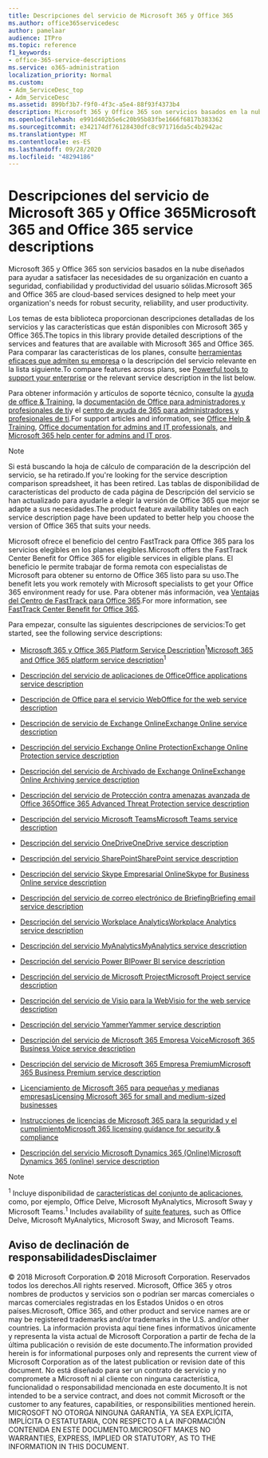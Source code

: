 ```yaml
---
title: Descripciones del servicio de Microsoft 365 y Office 365
ms.author: office365servicedesc
author: pamelaar
audience: ITPro
ms.topic: reference
f1_keywords:
- office-365-service-descriptions
ms.service: o365-administration
localization_priority: Normal
ms.custom:
- Adm_ServiceDesc_top
- Adm_ServiceDesc
ms.assetid: 899bf3b7-f9f0-4f3c-a5e4-88f93f4373b4
description: Microsoft 365 y Office 365 son servicios basados en la nube diseñados para ayudar a satisfacer las necesidades de su organización en cuanto a seguridad, confiabilidad y productividad del usuario sólidas.
ms.openlocfilehash: e991d402b5e6c20b95b83fbe1666f6817b383362
ms.sourcegitcommit: e342174df76128430dfc8c971716da5c4b2942ac
ms.translationtype: MT
ms.contentlocale: es-ES
ms.lasthandoff: 09/28/2020
ms.locfileid: "48294186"
---
```

# <a name="microsoft-365-and-office-365-service-descriptions"></a><span data-ttu-id="52df3-103">Descripciones del servicio de Microsoft 365 y Office 365</span><span class="sxs-lookup"><span data-stu-id="52df3-103">Microsoft 365 and Office 365 service descriptions</span></span> 

<span data-ttu-id="52df3-104">Microsoft 365 y Office 365 son servicios basados en la nube diseñados para ayudar a satisfacer las necesidades de su organización en cuanto a seguridad, confiabilidad y productividad del usuario sólidas.</span><span class="sxs-lookup"><span data-stu-id="52df3-104">Microsoft 365 and Office 365 are cloud-based services designed to help meet your organization's needs for robust security, reliability, and user productivity.</span></span> 
  
<span data-ttu-id="52df3-105">Los temas de esta biblioteca proporcionan descripciones detalladas de los servicios y las características que están disponibles con Microsoft 365 y Office 365.</span><span class="sxs-lookup"><span data-stu-id="52df3-105">The topics in this library provide detailed descriptions of the services and features that are available with Microsoft 365 and Office 365.</span></span> <span data-ttu-id="52df3-106">Para comparar las características de los planes, consulte [herramientas eficaces que admiten su empresa](https://go.microsoft.com/fwlink/?LinkID=799177&amp;clcid=0x409) o la descripción del servicio relevante en la lista siguiente.</span><span class="sxs-lookup"><span data-stu-id="52df3-106">To compare features across plans, see [Powerful tools to support your enterprise](https://go.microsoft.com/fwlink/?LinkID=799177&amp;clcid=0x409) or the relevant service description in the list below.</span></span> 
  
<span data-ttu-id="52df3-107">Para obtener información y artículos de soporte técnico, consulte la [ayuda de office & Training](https://support.office.com/), la [documentación de Office para administradores y profesionales de ti](https://docs.microsoft.com/office/)y el [centro de ayuda de 365 para administradores y profesionales de ti](https://docs.microsoft.com/microsoft-365/).</span><span class="sxs-lookup"><span data-stu-id="52df3-107">For support articles and information, see [Office Help & Training](https://support.office.com/), [Office documentation for admins and IT professionals](https://docs.microsoft.com/office/), and [Microsoft 365 help center for admins and IT pros](https://docs.microsoft.com/microsoft-365/).</span></span>
  
> [!NOTE]
> <span data-ttu-id="52df3-108">Si está buscando la hoja de cálculo de comparación de la descripción del servicio, se ha retirado.</span><span class="sxs-lookup"><span data-stu-id="52df3-108">If you're looking for the service description comparison spreadsheet, it has been retired.</span></span> <span data-ttu-id="52df3-109">Las tablas de disponibilidad de características del producto de cada página de Descripción del servicio se han actualizado para ayudarle a elegir la versión de Office 365 que mejor se adapte a sus necesidades.</span><span class="sxs-lookup"><span data-stu-id="52df3-109">The product feature availability tables on each service description page have been updated to better help you choose the version of Office 365 that suits your needs.</span></span> 
  
<span data-ttu-id="52df3-110">Microsoft ofrece el beneficio del centro FastTrack para Office 365 para los servicios elegibles en los planes elegibles.</span><span class="sxs-lookup"><span data-stu-id="52df3-110">Microsoft offers the FastTrack Center Benefit for Office 365 for eligible services in eligible plans.</span></span> <span data-ttu-id="52df3-111">El beneficio le permite trabajar de forma remota con especialistas de Microsoft para obtener su entorno de Office 365 listo para su uso.</span><span class="sxs-lookup"><span data-stu-id="52df3-111">The benefit lets you work remotely with Microsoft specialists to get your Office 365 environment ready for use.</span></span> <span data-ttu-id="52df3-112">Para obtener más información, vea [Ventajas del Centro de FastTrack para Office 365](https://docs.microsoft.com/fasttrack/O365-fasttrack-benefit-for-office-365).</span><span class="sxs-lookup"><span data-stu-id="52df3-112">For more information, see [FastTrack Center Benefit for Office 365](https://docs.microsoft.com/fasttrack/O365-fasttrack-benefit-for-office-365).</span></span>
  
<span data-ttu-id="52df3-113">Para empezar, consulte las siguientes descripciones de servicios:</span><span class="sxs-lookup"><span data-stu-id="52df3-113">To get started, see the following service descriptions:</span></span>
  
- <span data-ttu-id="52df3-114">[Microsoft 365 y Office 365 Platform Service Description](office-365-platform-service-description/office-365-platform-service-description.md)<sup>1</sup></span><span class="sxs-lookup"><span data-stu-id="52df3-114">[Microsoft 365 and Office 365 platform service description](office-365-platform-service-description/office-365-platform-service-description.md)<sup>1</sup></span></span>

- [<span data-ttu-id="52df3-115">Descripción del servicio de aplicaciones de Office</span><span class="sxs-lookup"><span data-stu-id="52df3-115">Office applications service description</span></span>](office-applications-service-description/office-applications-service-description.md)

- [<span data-ttu-id="52df3-116">Descripción de Office para el servicio Web</span><span class="sxs-lookup"><span data-stu-id="52df3-116">Office for the web service description</span></span>](office-online-service-description/office-online-service-description.md)

- [<span data-ttu-id="52df3-117">Descripción de servicio de Exchange Online</span><span class="sxs-lookup"><span data-stu-id="52df3-117">Exchange Online service description</span></span>](exchange-online-service-description/exchange-online-service-description.md)

- [<span data-ttu-id="52df3-118">Descripción del servicio Exchange Online Protection</span><span class="sxs-lookup"><span data-stu-id="52df3-118">Exchange Online Protection service description</span></span>](exchange-online-protection-service-description/exchange-online-protection-service-description.md)

- [<span data-ttu-id="52df3-119">Descripción del servicio de Archivado de Exchange Online</span><span class="sxs-lookup"><span data-stu-id="52df3-119">Exchange Online Archiving service description</span></span>](exchange-online-archiving-service-description/exchange-online-archiving-service-description.md)

- [<span data-ttu-id="52df3-120">Descripción del servicio de Protección contra amenazas avanzada de Office 365</span><span class="sxs-lookup"><span data-stu-id="52df3-120">Office 365 Advanced Threat Protection service description</span></span>](office-365-advanced-threat-protection-service-description.md)

- [<span data-ttu-id="52df3-121">Descripción del servicio Microsoft Teams</span><span class="sxs-lookup"><span data-stu-id="52df3-121">Microsoft Teams service description</span></span>](teams-service-description.md)

- [<span data-ttu-id="52df3-122">Descripción del servicio OneDrive</span><span class="sxs-lookup"><span data-stu-id="52df3-122">OneDrive service description</span></span>](onedrive-for-business-service-description.md)

- [<span data-ttu-id="52df3-123">Descripción del servicio SharePoint</span><span class="sxs-lookup"><span data-stu-id="52df3-123">SharePoint service description</span></span>](sharepoint-online-service-description/sharepoint-online-service-description.md)

- [<span data-ttu-id="52df3-124">Descripción del servicio Skype Empresarial Online</span><span class="sxs-lookup"><span data-stu-id="52df3-124">Skype for Business Online service description</span></span>](skype-for-business-online-service-description/skype-for-business-online-service-description.md)

- [<span data-ttu-id="52df3-125">Descripción del servicio de correo electrónico de Briefing</span><span class="sxs-lookup"><span data-stu-id="52df3-125">Briefing email service description</span></span>](briefing-service-description.md)

- [<span data-ttu-id="52df3-126">Descripción del servicio Workplace Analytics</span><span class="sxs-lookup"><span data-stu-id="52df3-126">Workplace Analytics service description</span></span>](workplace-analytics-service-description.md)

- [<span data-ttu-id="52df3-127">Descripción del servicio MyAnalytics</span><span class="sxs-lookup"><span data-stu-id="52df3-127">MyAnalytics service description</span></span>](mya-service-description.md)

- [<span data-ttu-id="52df3-128">Descripción del servicio Power BI</span><span class="sxs-lookup"><span data-stu-id="52df3-128">Power BI service description</span></span>](power-bi-service-description.md)

- [<span data-ttu-id="52df3-129">Descripción del servicio de Microsoft Project</span><span class="sxs-lookup"><span data-stu-id="52df3-129">Microsoft Project service description</span></span>](project-online-service-description/project-online-service-description.md)

- [<span data-ttu-id="52df3-130">Descripción del servicio de Visio para la Web</span><span class="sxs-lookup"><span data-stu-id="52df3-130">Visio for the web service description</span></span>](visio-online-service-description/visio-online-service-description.md)

- [<span data-ttu-id="52df3-131">Descripción del servicio Yammer</span><span class="sxs-lookup"><span data-stu-id="52df3-131">Yammer service description</span></span>](yammer-service-description/yammer-service-description.md)

- [<span data-ttu-id="52df3-132">Descripción del servicio de Microsoft 365 Empresa Voice</span><span class="sxs-lookup"><span data-stu-id="52df3-132">Microsoft 365 Business Voice service description</span></span>](microsoft-365-business-voice-service-description.md)

- [<span data-ttu-id="52df3-133">Descripción del servicio de Microsoft 365 Empresa Premium</span><span class="sxs-lookup"><span data-stu-id="52df3-133">Microsoft 365 Business Premium service description</span></span>](microsoft-365-service-descriptions/microsoft-365-business-service-description.md)

- [<span data-ttu-id="52df3-134">Licenciamiento de Microsoft 365 para pequeñas y medianas empresas</span><span class="sxs-lookup"><span data-stu-id="52df3-134">Licensing Microsoft 365 for small and medium-sized businesses</span></span>](microsoft-365-service-descriptions/licensing-microsoft-365-in-smb.md)

- [<span data-ttu-id="52df3-135">Instrucciones de licencias de Microsoft 365 para la seguridad y el cumplimiento</span><span class="sxs-lookup"><span data-stu-id="52df3-135">Microsoft 365 licensing guidance for security & compliance</span></span>](microsoft-365-service-descriptions/microsoft-365-tenantlevel-services-licensing-guidance/microsoft-365-security-compliance-licensing-guidance.md)

- [<span data-ttu-id="52df3-136">Descripción del servicio Microsoft Dynamics 365 (Online)</span><span class="sxs-lookup"><span data-stu-id="52df3-136">Microsoft Dynamics 365 (online) service description</span></span>](microsoft-dynamics-365-online-service-description.md)

> [!NOTE]
> <span data-ttu-id="52df3-137"><sup>1</sup> Incluye disponibilidad de [características del conjunto de aplicaciones](https://docs.microsoft.com/office365/servicedescriptions/office-365-platform-service-description/office-365-suite-features), como, por ejemplo, Office Delve, Microsoft MyAnalytics, Microsoft Sway y Microsoft Teams.</span><span class="sxs-lookup"><span data-stu-id="52df3-137"><sup>1</sup> Includes availability of [suite features](https://docs.microsoft.com/office365/servicedescriptions/office-365-platform-service-description/office-365-suite-features), such as Office Delve, Microsoft MyAnalytics, Microsoft Sway, and Microsoft Teams.</span></span>
  
## <a name="disclaimer"></a><span data-ttu-id="52df3-138">Aviso de declinación de responsabilidades</span><span class="sxs-lookup"><span data-stu-id="52df3-138">Disclaimer</span></span>

<span data-ttu-id="52df3-139">&copy; 2018 Microsoft Corporation.</span><span class="sxs-lookup"><span data-stu-id="52df3-139">&copy; 2018 Microsoft Corporation.</span></span> <span data-ttu-id="52df3-140">Reservados todos los derechos.</span><span class="sxs-lookup"><span data-stu-id="52df3-140">All rights reserved.</span></span> <span data-ttu-id="52df3-141">Microsoft, Office 365 y otros nombres de productos y servicios son o podrían ser marcas comerciales o marcas comerciales registradas en los Estados Unidos o en otros países.</span><span class="sxs-lookup"><span data-stu-id="52df3-141">Microsoft, Office 365, and other product and service names are or may be registered trademarks and/or trademarks in the U.S. and/or other countries.</span></span> <span data-ttu-id="52df3-142">La información provista aquí tiene fines informativos únicamente y representa la vista actual de Microsoft Corporation a partir de fecha de la última publicación o revisión de este documento.</span><span class="sxs-lookup"><span data-stu-id="52df3-142">The information provided herein is for informational purposes only and represents the current view of Microsoft Corporation as of the latest publication or revision date of this document.</span></span> <span data-ttu-id="52df3-143">No está diseñado para ser un contrato de servicio y no compromete a Microsoft ni al cliente con ninguna característica, funcionalidad o responsabilidad mencionada en este documento.</span><span class="sxs-lookup"><span data-stu-id="52df3-143">It is not intended to be a service contract, and does not commit Microsoft or the customer to any features, capabilities, or responsibilities mentioned herein.</span></span> <span data-ttu-id="52df3-144">MICROSOFT NO OTORGA NINGUNA GARANTÍA, YA SEA EXPLÍCITA, IMPLÍCITA O ESTATUTARIA, CON RESPECTO A LA INFORMACIÓN CONTENIDA EN ESTE DOCUMENTO.</span><span class="sxs-lookup"><span data-stu-id="52df3-144">MICROSOFT MAKES NO WARRANTIES, EXPRESS, IMPLIED OR STATUTORY, AS TO THE INFORMATION IN THIS DOCUMENT.</span></span>
 